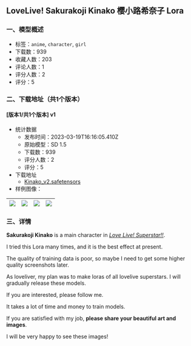 ## LoveLive! Sakurakoji Kinako 樱小路希奈子 Lora
### 一、模型概述

- 标签：`anime`, `character`, `girl`
- 下载数：939
- 收藏人数：203
- 评论人数：1
- 评分人数：2
- 评分：5

### 二、下载地址（共1个版本）

#### [版本1/共1个版本] v1

- 统计数据
  - 发布时间：2023-03-19T16:16:05.410Z
  - 原始模型：SD 1.5
  - 下载数：939
  - 评分人数：2
  - 评分：5
- 下载地址
  - [Kinako_v2.safetensors](https://civitai.com/api/download/models/25728)
- 样例图像：

| <img src="https://image.civitai.com/xG1nkqKTMzGDvpLrqFT7WA/050e41c3-5601-4fe4-8bf2-c251db603f00/width=450/282763.jpeg" /> | <img src="https://image.civitai.com/xG1nkqKTMzGDvpLrqFT7WA/592341cc-cb9d-4108-6d9b-1ac02adee100/width=450/282769.jpeg" /> | <img src="https://image.civitai.com/xG1nkqKTMzGDvpLrqFT7WA/c604cd73-e047-4345-801d-3b7f0a639f00/width=450/282768.jpeg" /> | <img src="https://image.civitai.com/xG1nkqKTMzGDvpLrqFT7WA/5ea13779-6ceb-4027-095a-fe837c76f700/width=450/282767.jpeg" /> |
| ---- | ---- | ---- | ---- |


### 三、详情
<p><strong>Sakurakoji Kinako</strong> is a main character in <a target="_blank" rel="ugc" href="https://love-live.fandom.com/wiki/Love_Live!_Superstar!!"><em>Love Live! Superstar!!</em></a>.</p><p></p><p>I tried this Lora many times, and it is the best effect at present.</p><p>The quality of training data is poor, so maybe I need to get some higher quality screenshots later.</p><p>As loveliver, my plan was to make loras of all lovelive superstars. I will gradually release these models.</p><p>If you are interested, please follow me.</p><p></p><p>It takes a lot of time and money to train models.</p><p>If you are satisfied with my job, <strong>please share your beautiful art and images</strong>.</p><p>I will be very happy to see these images!</p>